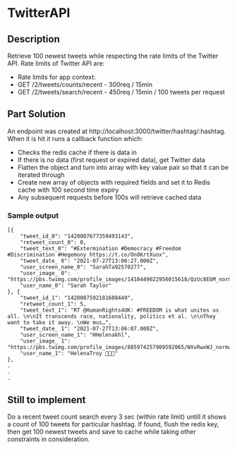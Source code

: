 # TwitterAPI

## Description

Retrieve 100 newest tweets while respecting the rate limits of the Twitter API.
Rate limits of Twitter API are:

- Rate limits for app context:
- GET /2/tweets/counts/recent - 300req / 15min
- GET /2/tweets/search/recent - 450req / 15min / 100 tweets per request

## Part Solution

An endpoint was created at http://localhost:3000/twitter/hashtag/:hashtag. When it is hit it runs a callback function which:

- Checks the redis cache if there is data in
- If there is no data (first request or expired data), get Twitter data
- Flatten the object and turn into array with key value pair so that it can be iterated through
- Create new array of objects with required fields and set it to Redis cache with 100 second time expiry
- Any subsequent requests before 100s will retrieve cached data

### Sample output

    [{
        "tweet_id_0": "1420007677359493143",
        "retweet_count_0": 0,
        "tweet_text_0": "#Extermination #Democracy #Freedom #Discrimination #Hegemony https://t.co/On8KrtXuox",
        "tweet_date_ 0": "2021-07-27T13:06:27.000Z",
        "user_screen_name_0": "SarahTa92570277",
        "user_image_ 0": "https://pbs.twimg.com/profile_images/1410449022956015618/QzUc8EbM_normal.jpg",
        "user_name_0": "Sarah Taylor"
    }, {
        "tweet_id_1": "1420007592181608449",
        "retweet_count_1": 5,
        "tweet_text_1": "RT @HumanRights4UK: #FREEDOM is what unites us all. \n\nIt transcends race, nationality, politics et al. \n\nThey want to take it away. \nWe mus…",
        "tweet_date_ 1": "2021-07-27T13:06:07.000Z",
        "user_screen_name_1": "HHelenakhl",
        "user_image_ 1": "https://pbs.twimg.com/profile_images/885974257909592065/WXvRwxWJ_normal.jpg",
        "user_name_1": "HelenaTroy 🌸🇫🇷"
    },
    .
    .
    .

## Still to implement

Do a recent tweet count search every 3 sec (within rate limit) untill it shows a count of 100 tweets for particular hashtag. If found, flush the redis key, then get 100 newest tweets and save to cache while taking other constraints in consideration.
